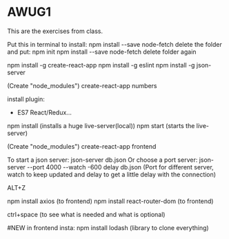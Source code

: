 # AWUG1
This are the exercises from class.

Put this in terminal to install:
    npm install --save node-fetch
delete the folder and put:
    npm init
    npm install --save node-fetch
delete folder again

npm install -g create-react-app
npm install -g eslint
npm install -g json-server

(Create "node_modules")
create-react-app numbers

install plugin:
- ES7 React/Redux...
 
npm install (installs a huge live-server(local))
npm start (starts the live-server)

(Create "node_modules")
create-react-app frontend 


To start a json server:
json-server db.json 
Or choose a port server:
json-server --port 4000 --watch -600 delay db.json 
(Port for different server, watch to keep updated and delay to get a little delay with the connection)

ALT+Z 

npm install axios (to frontend)
npm install react-router-dom (to frontend)

ctrl+space (to see what is needed and what is optional)

#NEW
in frontend insta:
npm install lodash (library to clone everything)
